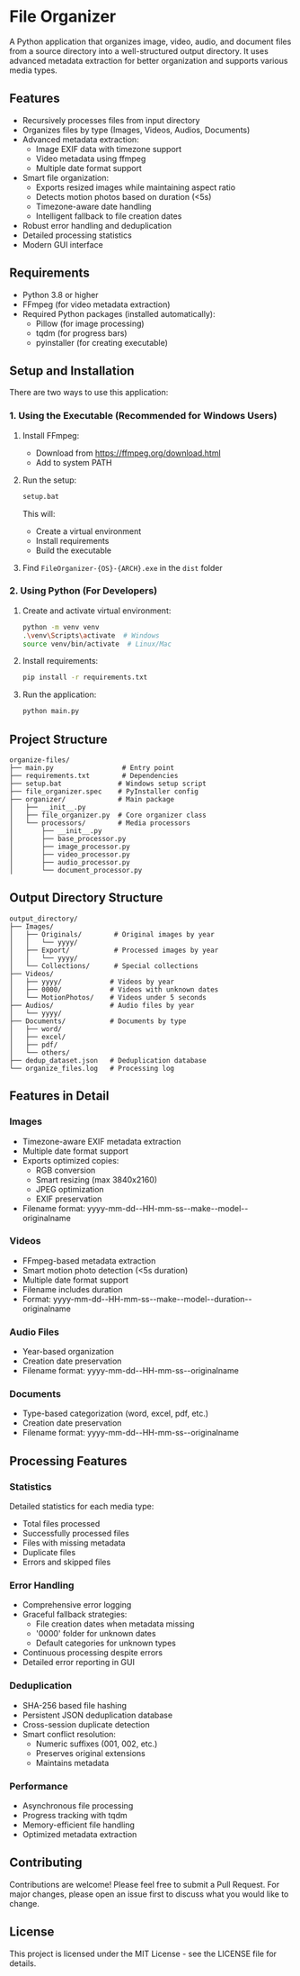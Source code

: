 # File Organizer

A Python application that organizes image, video, audio, and document files from a source directory into a well-structured output directory. It uses advanced metadata extraction for better organization and supports various media types.

## Features

- Recursively processes files from input directory
- Organizes files by type (Images, Videos, Audios, Documents)
- Advanced metadata extraction:
  - Image EXIF data with timezone support
  - Video metadata using ffmpeg
  - Multiple date format support
- Smart file organization:
  - Exports resized images while maintaining aspect ratio
  - Detects motion photos based on duration (<5s)
  - Timezone-aware date handling
  - Intelligent fallback to file creation dates
- Robust error handling and deduplication
- Detailed processing statistics
- Modern GUI interface

## Requirements

- Python 3.8 or higher
- FFmpeg (for video metadata extraction)
- Required Python packages (installed automatically):
  - Pillow (for image processing)
  - tqdm (for progress bars)
  - pyinstaller (for creating executable)

## Setup and Installation

There are two ways to use this application:

### 1. Using the Executable (Recommended for Windows Users)

1. Install FFmpeg:
   - Download from https://ffmpeg.org/download.html
   - Add to system PATH

2. Run the setup:
   ```bash
   setup.bat
   ```
   This will:
   - Create a virtual environment
   - Install requirements
   - Build the executable

3. Find `FileOrganizer-{OS}-{ARCH}.exe` in the `dist` folder

### 2. Using Python (For Developers)

1. Create and activate virtual environment:
   ```bash
   python -m venv venv
   .\venv\Scripts\activate  # Windows
   source venv/bin/activate  # Linux/Mac
   ```

2. Install requirements:
   ```bash
   pip install -r requirements.txt
   ```

3. Run the application:
   ```bash
   python main.py
   ```

## Project Structure

```
organize-files/
├── main.py                 # Entry point
├── requirements.txt        # Dependencies
├── setup.bat              # Windows setup script
├── file_organizer.spec    # PyInstaller config
├── organizer/             # Main package
│   ├── __init__.py
│   ├── file_organizer.py  # Core organizer class
│   └── processors/        # Media processors
│       ├── __init__.py
│       ├── base_processor.py
│       ├── image_processor.py
│       ├── video_processor.py
│       ├── audio_processor.py
│       └── document_processor.py
```

## Output Directory Structure

```
output_directory/
├── Images/
│   ├── Originals/        # Original images by year
│   │   └── yyyy/
│   ├── Export/           # Processed images by year
│   │   └── yyyy/
│   └── Collections/      # Special collections
├── Videos/
│   ├── yyyy/            # Videos by year
│   ├── 0000/            # Videos with unknown dates
│   └── MotionPhotos/    # Videos under 5 seconds
├── Audios/              # Audio files by year
│   └── yyyy/
├── Documents/           # Documents by type
│   ├── word/
│   ├── excel/
│   ├── pdf/
│   └── others/
├── dedup_dataset.json   # Deduplication database
└── organize_files.log   # Processing log
```

## Features in Detail

### Images
- Timezone-aware EXIF metadata extraction
- Multiple date format support
- Exports optimized copies:
  - RGB conversion
  - Smart resizing (max 3840x2160)
  - JPEG optimization
  - EXIF preservation
- Filename format: yyyy-mm-dd--HH-mm-ss--make--model--originalname

### Videos
- FFmpeg-based metadata extraction
- Smart motion photo detection (<5s duration)
- Multiple date format support
- Filename includes duration
- Format: yyyy-mm-dd--HH-mm-ss--make--model--duration--originalname

### Audio Files
- Year-based organization
- Creation date preservation
- Filename format: yyyy-mm-dd--HH-mm-ss--originalname

### Documents
- Type-based categorization (word, excel, pdf, etc.)
- Creation date preservation
- Filename format: yyyy-mm-dd--HH-mm-ss--originalname

## Processing Features

### Statistics
Detailed statistics for each media type:
- Total files processed
- Successfully processed files
- Files with missing metadata
- Duplicate files
- Errors and skipped files

### Error Handling
- Comprehensive error logging
- Graceful fallback strategies:
  - File creation dates when metadata missing
  - '0000' folder for unknown dates
  - Default categories for unknown types
- Continuous processing despite errors
- Detailed error reporting in GUI

### Deduplication
- SHA-256 based file hashing
- Persistent JSON deduplication database
- Cross-session duplicate detection
- Smart conflict resolution:
  - Numeric suffixes (001, 002, etc.)
  - Preserves original extensions
  - Maintains metadata

### Performance
- Asynchronous file processing
- Progress tracking with tqdm
- Memory-efficient file handling
- Optimized metadata extraction

## Contributing

Contributions are welcome! Please feel free to submit a Pull Request. For major changes, please open an issue first to discuss what you would like to change.

## License

This project is licensed under the MIT License - see the LICENSE file for details.
